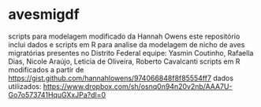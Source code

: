 # avesmigdf
scripts para modelagem modificado da Hannah Owens
este repositório inclui dados e scripts em R para analise da modelagem de nicho de aves migratórias presentes no Distrito Federal
equipe: Yasmin Coutinho, Rafaella Dias, Nicole Araújo, Leticia de Oliveira, Roberto Cavalcanti
scripts em R modificados a partir de https://gist.github.com/hannahlowens/974066848f8f85554ff7
dados utilizados: https://www.dropbox.com/sh/osnq0n94n20v2nb/AAA7U-Go7o573741HquGXxJPa?dl=0
